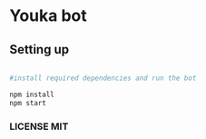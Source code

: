 # Youka bot

## Setting up

``` bash

#install required dependencies and run the bot

npm install
npm start

```

### LICENSE MIT